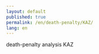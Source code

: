 ```yaml
---
layout: default
published: true
permalink: /en/death-penalty/KAZ/
lang: en
---
```


death-penalty analysis KAZ
